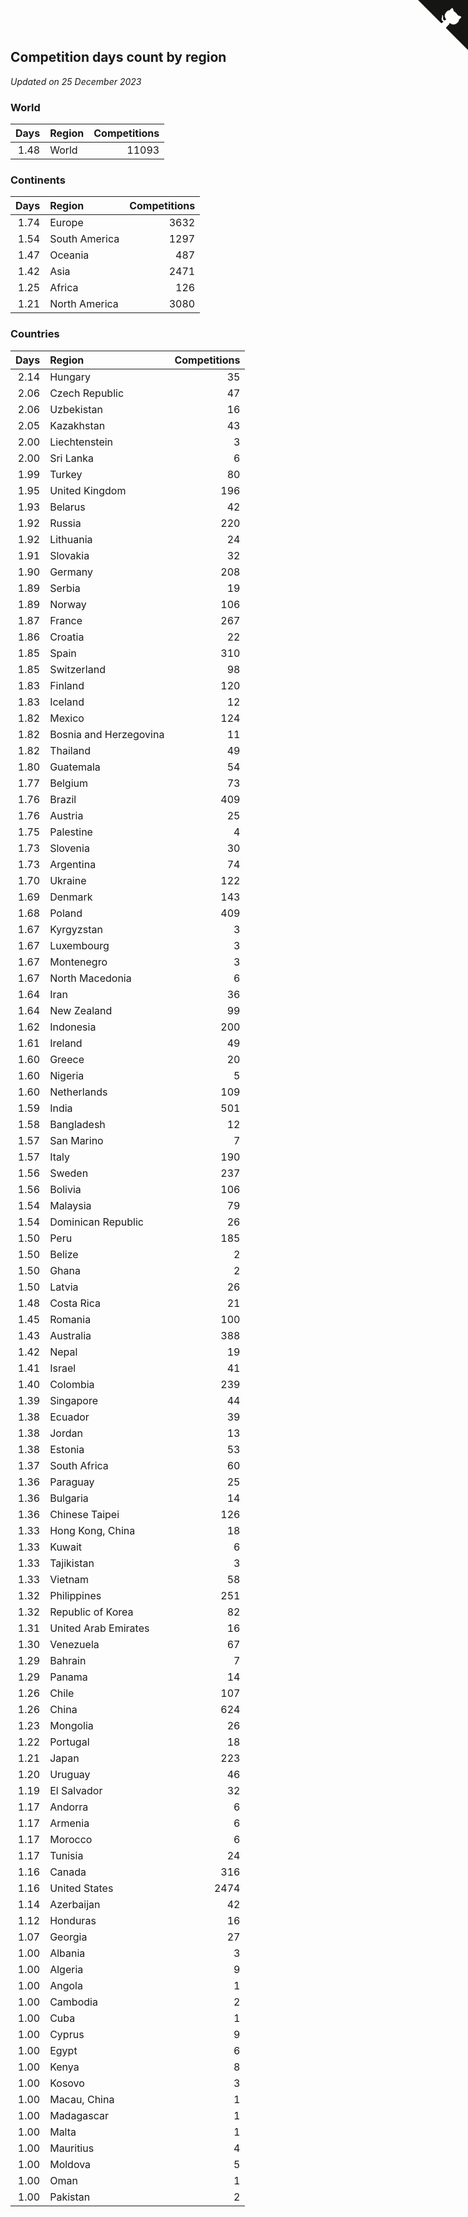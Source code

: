 ## Competition days count by region

*Updated on 25 December 2023*


### World

| Days | Region | Competitions |
| ---: | :--- | ---: |
| 1.48 | World | 11093 |

### Continents

| Days | Region | Competitions |
| ---: | :--- | ---: |
| 1.74 | Europe | 3632 |
| 1.54 | South America | 1297 |
| 1.47 | Oceania | 487 |
| 1.42 | Asia | 2471 |
| 1.25 | Africa | 126 |
| 1.21 | North America | 3080 |

### Countries

| Days | Region | Competitions |
| ---: | :--- | ---: |
| 2.14 | Hungary | 35 |
| 2.06 | Czech Republic | 47 |
| 2.06 | Uzbekistan | 16 |
| 2.05 | Kazakhstan | 43 |
| 2.00 | Liechtenstein | 3 |
| 2.00 | Sri Lanka | 6 |
| 1.99 | Turkey | 80 |
| 1.95 | United Kingdom | 196 |
| 1.93 | Belarus | 42 |
| 1.92 | Russia | 220 |
| 1.92 | Lithuania | 24 |
| 1.91 | Slovakia | 32 |
| 1.90 | Germany | 208 |
| 1.89 | Serbia | 19 |
| 1.89 | Norway | 106 |
| 1.87 | France | 267 |
| 1.86 | Croatia | 22 |
| 1.85 | Spain | 310 |
| 1.85 | Switzerland | 98 |
| 1.83 | Finland | 120 |
| 1.83 | Iceland | 12 |
| 1.82 | Mexico | 124 |
| 1.82 | Bosnia and Herzegovina | 11 |
| 1.82 | Thailand | 49 |
| 1.80 | Guatemala | 54 |
| 1.77 | Belgium | 73 |
| 1.76 | Brazil | 409 |
| 1.76 | Austria | 25 |
| 1.75 | Palestine | 4 |
| 1.73 | Slovenia | 30 |
| 1.73 | Argentina | 74 |
| 1.70 | Ukraine | 122 |
| 1.69 | Denmark | 143 |
| 1.68 | Poland | 409 |
| 1.67 | Kyrgyzstan | 3 |
| 1.67 | Luxembourg | 3 |
| 1.67 | Montenegro | 3 |
| 1.67 | North Macedonia | 6 |
| 1.64 | Iran | 36 |
| 1.64 | New Zealand | 99 |
| 1.62 | Indonesia | 200 |
| 1.61 | Ireland | 49 |
| 1.60 | Greece | 20 |
| 1.60 | Nigeria | 5 |
| 1.60 | Netherlands | 109 |
| 1.59 | India | 501 |
| 1.58 | Bangladesh | 12 |
| 1.57 | San Marino | 7 |
| 1.57 | Italy | 190 |
| 1.56 | Sweden | 237 |
| 1.56 | Bolivia | 106 |
| 1.54 | Malaysia | 79 |
| 1.54 | Dominican Republic | 26 |
| 1.50 | Peru | 185 |
| 1.50 | Belize | 2 |
| 1.50 | Ghana | 2 |
| 1.50 | Latvia | 26 |
| 1.48 | Costa Rica | 21 |
| 1.45 | Romania | 100 |
| 1.43 | Australia | 388 |
| 1.42 | Nepal | 19 |
| 1.41 | Israel | 41 |
| 1.40 | Colombia | 239 |
| 1.39 | Singapore | 44 |
| 1.38 | Ecuador | 39 |
| 1.38 | Jordan | 13 |
| 1.38 | Estonia | 53 |
| 1.37 | South Africa | 60 |
| 1.36 | Paraguay | 25 |
| 1.36 | Bulgaria | 14 |
| 1.36 | Chinese Taipei | 126 |
| 1.33 | Hong Kong, China | 18 |
| 1.33 | Kuwait | 6 |
| 1.33 | Tajikistan | 3 |
| 1.33 | Vietnam | 58 |
| 1.32 | Philippines | 251 |
| 1.32 | Republic of Korea | 82 |
| 1.31 | United Arab Emirates | 16 |
| 1.30 | Venezuela | 67 |
| 1.29 | Bahrain | 7 |
| 1.29 | Panama | 14 |
| 1.26 | Chile | 107 |
| 1.26 | China | 624 |
| 1.23 | Mongolia | 26 |
| 1.22 | Portugal | 18 |
| 1.21 | Japan | 223 |
| 1.20 | Uruguay | 46 |
| 1.19 | El Salvador | 32 |
| 1.17 | Andorra | 6 |
| 1.17 | Armenia | 6 |
| 1.17 | Morocco | 6 |
| 1.17 | Tunisia | 24 |
| 1.16 | Canada | 316 |
| 1.16 | United States | 2474 |
| 1.14 | Azerbaijan | 42 |
| 1.12 | Honduras | 16 |
| 1.07 | Georgia | 27 |
| 1.00 | Albania | 3 |
| 1.00 | Algeria | 9 |
| 1.00 | Angola | 1 |
| 1.00 | Cambodia | 2 |
| 1.00 | Cuba | 1 |
| 1.00 | Cyprus | 9 |
| 1.00 | Egypt | 6 |
| 1.00 | Kenya | 8 |
| 1.00 | Kosovo | 3 |
| 1.00 | Macau, China | 1 |
| 1.00 | Madagascar | 1 |
| 1.00 | Malta | 1 |
| 1.00 | Mauritius | 4 |
| 1.00 | Moldova | 5 |
| 1.00 | Oman | 1 |
| 1.00 | Pakistan | 2 |


<a href="https://github.com/jonatanklosko/wca_statistics" class="github-corner" aria-label="View source on Github"><svg width="80" height="80" viewBox="0 0 250 250" style="fill:#151513; color:#fff; position: absolute; top: 0; border: 0; right: 0;" aria-hidden="true"><path d="M0,0 L115,115 L130,115 L142,142 L250,250 L250,0 Z"></path><path d="M128.3,109.0 C113.8,99.7 119.0,89.6 119.0,89.6 C122.0,82.7 120.5,78.6 120.5,78.6 C119.2,72.0 123.4,76.3 123.4,76.3 C127.3,80.9 125.5,87.3 125.5,87.3 C122.9,97.6 130.6,101.9 134.4,103.2" fill="currentColor" style="transform-origin: 130px 106px;" class="octo-arm"></path><path d="M115.0,115.0 C114.9,115.1 118.7,116.5 119.8,115.4 L133.7,101.6 C136.9,99.2 139.9,98.4 142.2,98.6 C133.8,88.0 127.5,74.4 143.8,58.0 C148.5,53.4 154.0,51.2 159.7,51.0 C160.3,49.4 163.2,43.6 171.4,40.1 C171.4,40.1 176.1,42.5 178.8,56.2 C183.1,58.6 187.2,61.8 190.9,65.4 C194.5,69.0 197.7,73.2 200.1,77.6 C213.8,80.2 216.3,84.9 216.3,84.9 C212.7,93.1 206.9,96.0 205.4,96.6 C205.1,102.4 203.0,107.8 198.3,112.5 C181.9,128.9 168.3,122.5 157.7,114.1 C157.9,116.9 156.7,120.9 152.7,124.9 L141.0,136.5 C139.8,137.7 141.6,141.9 141.8,141.8 Z" fill="currentColor" class="octo-body"></path></svg></a><style>.github-corner:hover .octo-arm{animation:octocat-wave 560ms ease-in-out}@keyframes octocat-wave{0%,100%{transform:rotate(0)}20%,60%{transform:rotate(-25deg)}40%,80%{transform:rotate(10deg)}}@media (max-width:500px){.github-corner:hover .octo-arm{animation:none}.github-corner .octo-arm{animation:octocat-wave 560ms ease-in-out}}</style>
